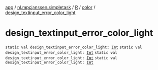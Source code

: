 [app](../../../index.md) / [nl.mpcjanssen.simpletask](../../index.md) / [R](../index.md) / [color](index.md) / [design_textinput_error_color_light](.)

# design_textinput_error_color_light

`static val design_textinput_error_color_light: `[`Int`](https://kotlinlang.org/api/latest/jvm/stdlib/kotlin/-int/index.html)
`static val design_textinput_error_color_light: `[`Int`](https://kotlinlang.org/api/latest/jvm/stdlib/kotlin/-int/index.html)
`static val design_textinput_error_color_light: `[`Int`](https://kotlinlang.org/api/latest/jvm/stdlib/kotlin/-int/index.html)
`static val design_textinput_error_color_light: `[`Int`](https://kotlinlang.org/api/latest/jvm/stdlib/kotlin/-int/index.html)